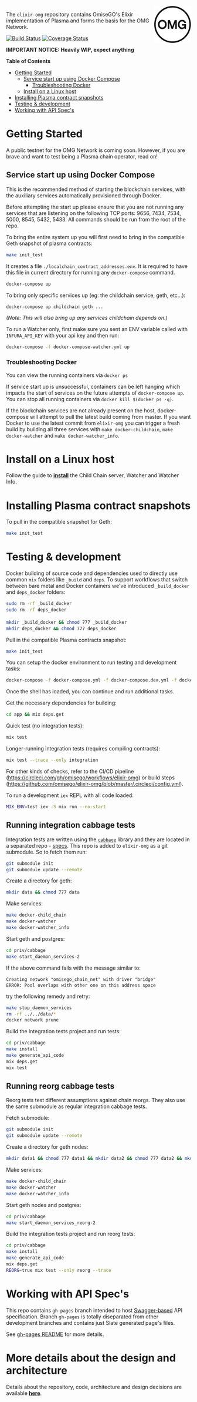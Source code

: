 <img src="docs/assets/logo.png" width="100" height="100" align="right" />

The `elixir-omg` repository contains OmiseGO's Elixir implementation of Plasma and forms the basis for the OMG Network.

[![Build Status](https://circleci.com/gh/omgnetwork/elixir-omg.svg?style=svg)](https://circleci.com/gh/omgnetwork/elixir-omg) [![Coverage Status](https://coveralls.io/repos/github/omisego/elixir-omg/badge.svg?branch=master)](https://coveralls.io/github/omisego/elixir-omg?branch=master)

**IMPORTANT NOTICE: Heavily WIP, expect anything**

**Table of Contents**

<!--ts-->
   * [Getting Started](#getting-started)
      * [Service start up using Docker Compose](#service-start-up-using-docker-compose)
         * [Troubleshooting Docker](#troubleshooting-docker)
       * [Install on a Linux host](#install-on-a-linux-host)
   * [Installing Plasma contract snapshots](#installing-plasma-contract-snapshots)
   * [Testing &amp; development](#testing--development)
   * [Working with API Spec's](#working-with-api-specs)

<!-- Added by: user, at: 2019-04-03T18:13+02:00 -->

<!--te-->

<!-- Created by [gh-md-toc](https://github.com/ekalinin/github-markdown-toc) -->
<!-- GH_TOC_TOKEN=75... ./gh-md-toc --insert ../omgnetwork/README.md -->

# Getting Started

A public testnet for the OMG Network is coming soon.
However, if you are brave and want to test being a Plasma chain operator, read on!

## Service start up using Docker Compose
This is the recommended method of starting the blockchain services, with the auxiliary services automatically provisioned through Docker.

Before attempting the start up please ensure that you are not running any services that are listening on the following TCP ports: 9656, 7434, 7534, 5000, 8545, 5432, 5433.
All commands should be run from the root of the repo.

To bring the entire system up you will first need to bring in the compatible Geth snapshot of plasma contracts:

```sh
make init_test
```
It creates a file `./localchain_contract_addresses.env`. It is required to have this file in current directory for running any `docker-compose` command.

```sh
docker-compose up
```

To bring only specific services up (eg: the childchain service, geth, etc...):

```sh
docker-compose up childchain geth ...
```

_(Note: This will also bring up any services childchain depends on.)_

To run a Watcher only, first make sure you sent an ENV variable called with `INFURA_API_KEY` with your api key and then run:

```sh
docker-compose -f docker-compose-watcher.yml up
```

### Troubleshooting Docker
You can view the running containers via `docker ps`

If service start up is unsuccessful, containers can be left hanging which impacts the start of services on the future attempts of `docker-compose up`.
You can stop all running containers via `docker kill $(docker ps -q)`.

If the blockchain services are not already present on the host, docker-compose will attempt to pull the latest build coming from master.
If you want Docker to use the latest commit from `elixir-omg` you can trigger a fresh build by building all three services with `make docker-childchain`, `make docker-watcher` and `make docker-watcher_info`.

# Install on a Linux host
Follow the guide to **[install](docs/install.md)** the Child Chain server, Watcher and Watcher Info.

# Installing Plasma contract snapshots

To pull in the compatible snapshot for Geth:
```bash
make init_test
```

# Testing & development

Docker building of source code and dependencies used to directly use common `mix` folders like `_build` and `deps`. To support workflows that switch between bare metal and Docker containers we've introduced `_build_docker` and `deps_docker` folders:

```sh
sudo rm -rf _build_docker
sudo rm -rf deps_docker

mkdir _build_docker && chmod 777 _build_docker
mkdir deps_docker && chmod 777 deps_docker
```

Pull in the compatible Plasma contracts snapshot:
```bash
make init_test
```

You can setup the docker environment to run testing and development tasks:

```sh
docker-compose -f docker-compose.yml -f docker-compose.dev.yml -f docker-compose.datadog.yml run --rm --entrypoint bash elixir-omg
```

Once the shell has loaded, you can continue and run additional tasks.

Get the necessary dependencies for building:
```bash
cd app && mix deps.get
```

Quick test (no integration tests):
```bash
mix test
```

Longer-running integration tests (requires compiling contracts):
```bash
mix test --trace --only integration
```

For other kinds of checks, refer to the CI/CD pipeline (https://circleci.com/gh/omisego/workflows/elixir-omg) or build steps (https://github.com/omisego/elixir-omg/blob/master/.circleci/config.yml).

To run a development `iex` REPL with all code loaded:
```bash
MIX_ENV=test iex -S mix run --no-start
```

## Running integration cabbage tests

Integration tests are written using the [`cabbage`](https://github.com/cabbage-ex/cabbage) library and they are located in a separated repo - [specs](https://github.com/omgnetwork/specs). This repo is added to `elixir-omg` as a git submodule. So to fetch them run:
```bash
git submodule init
git submodule update --remote
```

Create a directory for geth:
```bash
mkdir data && chmod 777 data
```

Make services:
```bash
make docker-child_chain
make docker-watcher
make docker-watcher_info
```

Start geth and postgres:
```bash
cd priv/cabbage
make start_daemon_services-2
```

If the above command fails with the message similar to:
```
Creating network "omisego_chain_net" with driver "bridge"
ERROR: Pool overlaps with other one on this address space
```

try the following remedy and retry:
```bash
make stop_daemon_services
rm -rf ../../data/*
docker network prune
```


Build the integration tests project and run tests:
```bash
cd priv/cabbage
make install
make generate_api_code
mix deps.get
mix test
```

## Running reorg cabbage tests

Reorg tests test different assumptions against chain reorgs. They also use the same submodule as regular integration cabbage tests.

Fetch submodule:
```bash
git submodule init
git submodule update --remote
```

Create a directory for geth nodes:
```bash
mkdir data1 && chmod 777 data1 && mkdir data2 && chmod 777 data2 && mkdir data && chmod 777 data
```

Make services:
```bash
make docker-child_chain
make docker-watcher
make docker-watcher_info
```

Start geth nodes and postgres:
```bash
cd priv/cabbage
make start_daemon_services_reorg-2
```

Build the integration tests project and run reorg tests:
```bash
cd priv/cabbage
make install
make generate_api_code
mix deps.get
REORG=true mix test --only reorg --trace
```

# Working with API Spec's

This repo contains `gh-pages` branch intended to host [Swagger-based](https://docs.omg.network/elixir-omg/) API specification.
Branch `gh-pages` is totally diseparated from other development branches and contains just Slate generated page's files.

See [gh-pages README](https://github.com/omisego/elixir-omg/tree/gh-pages) for more details.

# More details about the design and architecture

Details about the repository, code, architecture and design decisions are available **[here](docs/details.md)**.
